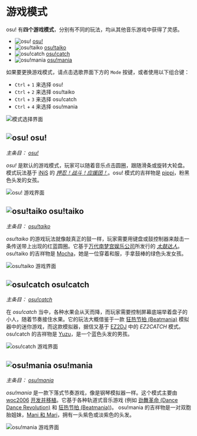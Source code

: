 # 游戏模式

osu! 有**四个游戏模式**，分别有不同的玩法，均从其他音乐游戏中获得了灵感。

- ![][osu!] [osu!](#osu!)
- ![][osu!taiko] [osu!taiko](#osu!taiko)
- ![][osu!catch] [osu!catch](#osu!catch)
- ![][osu!mania] [osu!mania](#osu!mania)

如果要更换游戏模式，请点击选歌界面下方的 `Mode` 按键，或者使用以下组合键：

- `Ctrl` + `1` 来选择 osu!
- `Ctrl` + `2` 来选择 osu!taiko
- `Ctrl` + `3` 来选择 osu!catch
- `Ctrl` + `4` 来选择 osu!mania

![模式选择界面](/wiki/shared/Interface_mode.png "模式选择界面")

## ![][osu!] osu!

*主条目： [osu!](osu!)*

*osu!* 是默认的游戏模式，玩家可以随着音乐点击圆圈，跟随滑条或旋转大轮盘。模式玩法基于 [iNiS](https://en.wikipedia.org/wiki/INiS) 的 *[押忍！战斗！应援团！](https://zh.wikipedia.org/wiki/押忍！戰鬥！應援團)*。osu! 模式的吉祥物是 [pippi](/wiki/Mascots#pippi)，粉黑色头发的女孩。

![osu! 游戏界面](/wiki/shared/osu-gameplay.jpg "osu! 游戏界面")

## ![][osu!taiko] osu!taiko

*主条目： [osu!taiko](osu!taiko)*

*osu!taiko* 的游戏玩法就像敲真正的鼓一样，玩家需要用键盘或鼓控制器来敲击一条传送带上出现的红蓝圆圈。它基于[万代南梦宫娱乐公司](https://zh.wikipedia.org/wiki/万代南梦宫娱乐)所发行的 *[太鼓达人](https://zh.wikipedia.org/wiki/太鼓之達人系列)*。osu!taiko 的吉祥物是 [Mocha](/wiki/Mascots#mocha)，她是一位穿着和服，手拿鼓棒的绿色头发女孩。

![osu!taiko 游戏界面](/wiki/shared/taiko-gameplay.jpg "osu!taiko 游戏界面")

## ![][osu!catch] osu!catch

*主条目： [osu!catch](osu!catch)*

在 *osu!catch* 当中，各种水果会从天而降，而玩家需要控制屏幕底端举着盘子的小人，随着节奏接住水果。它的玩法大概借鉴于一款 [狂热节拍 (Beatmania)](https://zh.wikipedia.org/wiki/狂热节拍) 模拟器中的迷你游戏，而这款模拟器，据信又基于 [EZ2DJ](https://zh.wikipedia.org/wiki/EZ2DJ) 中的 *EZ2CATCH* 模式。osu!catch 的吉祥物是 [Yuzu](/wiki/Mascots#yuzu)，是一个蓝色头发的男孩。

![osu!catch 游戏界面](/wiki/shared/catch-gameplay.jpg "osu!catch 游戏界面")

## ![][osu!mania] osu!mania

*主条目： [osu!mania](osu!mania)*

*osu!mania* 是一款下落式节奏游戏，像是钢琴模拟器一样。这个模式主要由 [woc2006](https://osu.ppy.sh/users/1105845) [开发并移植](https://osu.ppy.sh/community/forums/topics/100751)。它基于各种轨道式音乐游戏 (例如 [劲舞革命 (Dance Dance Revolution)](https://zh.wikipedia.org/wiki/勁爆熱舞) 和 [狂热节拍 (Beatmania)](https://zh.wikipedia.org/wiki/狂热节拍))。 osu!mania 的吉祥物是一对双胞胎姐妹，[Mani 和 Mari](/wiki/Mascots#mani-&-mari)，拥有一头紫色或淡紫色的头发。

![osu!mania 游戏界面](/wiki/shared/mania-gameplay.jpg "osu!mania 游戏界面")

[osu!]: /wiki/shared/mode/osu.png "osu!"
[osu!taiko]: /wiki/shared/mode/taiko.png "osu!taiko"
[osu!catch]: /wiki/shared/mode/catch.png "osu!catch"
[osu!mania]: /wiki/shared/mode/mania.png "osu!mania"
